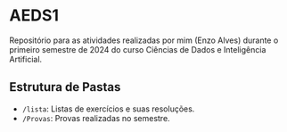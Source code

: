 # AEDS1
Repositório para as atividades realizadas por mim (Enzo Alves) durante o primeiro semestre de 2024 do curso Ciências de Dados e Inteligência Artificial.

## Estrutura de Pastas
- `/lista`: Listas de exercícios e suas resoluções.
- `/Provas`: Provas realizadas no semestre.
